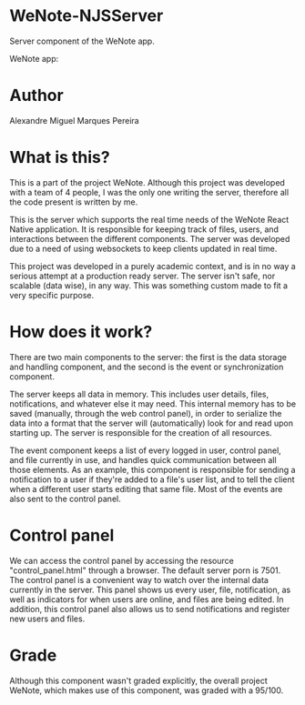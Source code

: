 # WeNote-NJSServer
Server component of the WeNote app.

WeNote app: 


# Author
Alexandre Miguel Marques Pereira


# What is this?
This is a part of the project WeNote. Although this project was developed with a team of 4 people, I was the only one writing the server, therefore all the code present is written by me. 

This is the server which supports the real time needs of the WeNote React Native application. It is responsible for keeping track of files, users, and interactions between the different components. The server was developed due to a need of using websockets to keep clients updated in real time.

This project was developed in a purely academic context, and is in no way a serious attempt at a production ready server. The server isn't safe, nor scalable (data wise), in any way. This was something custom made to fit a very specific purpose.


# How does it work?
There are two main components to the server: the first is the data storage and handling component, and the second is the event or synchronization component.

The server keeps all data in memory. This includes user details, files, notifications, and whatever else it may need. This internal memory has to be saved (manually, through the web control panel), in order to serialize the data into a format that the server will (automatically) look for and read upon starting up. The server is responsible for the creation of all resources.

The event component keeps a list of every logged in user, control panel, and file currently in use, and handles quick communication between all those elements. As an example, this component is responsible for sending a notification to a user if they're added to a file's user list, and to tell the client when a different user starts editing that same file. Most of the events are also sent to the control panel.


# Control panel
We can access the control panel by accessing the resource "control_panel.html" through a browser. The default server porn is 7501. The control panel is a convenient way to watch over the internal data currently in the server. This panel shows us every user, file, notification, as well as indicators for when users are online, and files are being edited. In addition, this control panel also allows us to send notifications and register new users and files.


# Grade
Although this component wasn't graded explicitly, the overall project WeNote, which makes use of this component, was graded with a 95/100.

